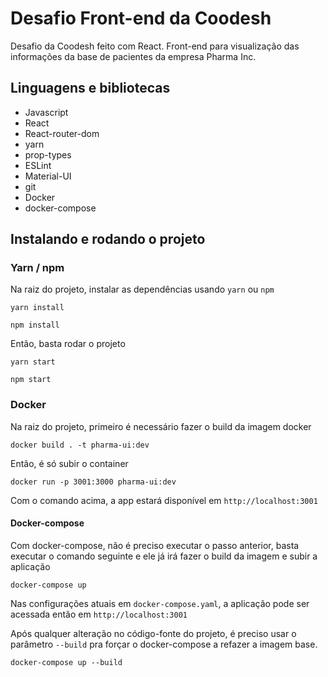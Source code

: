 # Desafio Front-end da Coodesh

Desafio da Coodesh feito com React. Front-end para visualização das informações da base de pacientes da empresa Pharma Inc.

## Linguagens e bibliotecas

- Javascript
- React
- React-router-dom
- yarn
- prop-types
- ESLint
- Material-UI
- git
- Docker
- docker-compose

## Instalando e rodando o projeto

### Yarn / npm
Na raiz do projeto, instalar as dependências usando `yarn` ou `npm`

```
yarn install
```

```
npm install
```

Então, basta rodar o projeto
```
yarn start
```
```
npm start
```


### Docker
Na raiz do projeto, primeiro é necessário fazer o build da imagem docker

```docker
docker build . -t pharma-ui:dev
```

Então, é só subir o container

```docker
docker run -p 3001:3000 pharma-ui:dev
```

Com o comando acima, a app estará disponível em `http://localhost:3001`

#### Docker-compose
Com docker-compose, não é preciso executar o passo anterior, basta executar o comando seguinte e ele já irá fazer o build da imagem e subir a aplicação

```docker
docker-compose up
```

Nas configurações atuais em `docker-compose.yaml`, a aplicação pode ser acessada então em `http://localhost:3001`

Após qualquer alteração no código-fonte do projeto, é preciso usar o parâmetro `--build` pra forçar o docker-compose a refazer a imagem base.

```docker
docker-compose up --build
```